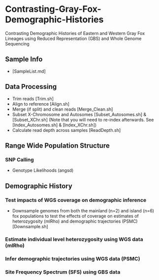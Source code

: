 # Contrasting-Gray-Fox-Demographic-Histories
Contrasting Demographic Histories of Eastern and Western Gray Fox Lineages using Reduced Representation (GBS) and Whole Genome Sequencing

## **Sample Info**
* [SampleList.md]

## **Data Processing**
* Trim reads [Trim.sh]
* Align to reference [Align.sh]
* Merge (if split) and clean reads [Merge_Clean.sh]
* Subset X-Chromosome and Autosomes [Subset_Autosomes.sh] & [Subset_XChr.sh] (Note that you will need to re-index afterwards. See [Index_Autosomes.sh] & [Index_XChr.sh])
* Calculate read depth across samples [ReadDepth.sh]

## Range Wide Population Structure

### SNP Calling
* Genotype Likelihoods (angsd)

## Demographic History

### Test impacts of WGS coverage on demographic inference
* Downsample genomes from both the mainland (n=2) and island (n=6) fox populations to test the effects of coverage on estimates of heterozygosity (mlRho) and demographic trajectories (PSMC)[Downsample.sh]

### Estimate individual level heterozygosity using WGS data (mlRho)

### Infer demographic trajectories using WGS data (PSMC)

### Site Frequency Spectrum (SFS) using GBS data


